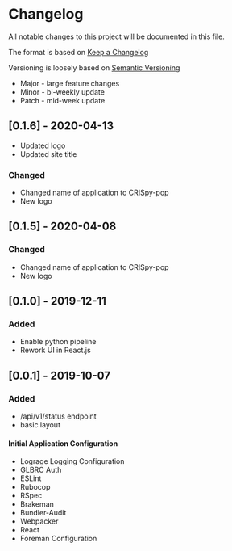 # Changelog

All notable changes to this project will be documented in this file.

The format is based on [Keep a Changelog](http://keepachangelog.com/en/1.0.0/)

Versioning is loosely based on [Semantic Versioning](http://semver.org/spec/v2.0.0.html)

- Major - large feature changes
- Minor - bi-weekly update
- Patch - mid-week update

## [0.1.6] - 2020-04-13
- Updated logo
- Updated site title

### Changed
- Changed name of application to CRISpy-pop
- New logo

## [0.1.5] - 2020-04-08

### Changed
- Changed name of application to CRISpy-pop
- New logo

## [0.1.0] - 2019-12-11

### Added
- Enable python pipeline
- Rework UI in React.js

## [0.0.1] - 2019-10-07

### Added

- /api/v1/status endpoint
- basic layout

#### Initial Application Configuration

- Lograge Logging Configuration
- GLBRC Auth
- ESLint
- Rubocop
- RSpec
- Brakeman
- Bundler-Audit
- Webpacker
- React
- Foreman Configuration
